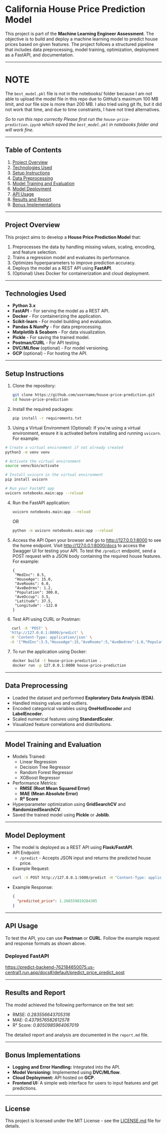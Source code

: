 ﻿# California House Price Prediction Model

This project is part of the **Machine Learning Engineer Assessment**. The objective is to build and deploy a machine learning model to predict house prices based on given features. The project follows a structured pipeline that includes data preprocessing, model training, optimization, deployment as a FastAPI, and documentation.

---
# NOTE
The `best_model.pkl` file is not in the notebooks/ folder because I am not able to upload the model file in this repo due to GitHub's maximum 100 MB limit, and our file size is more than 200 MB. I also tried using git lfs, but it did not work that time, and due to time constraints, I have not tried alternatives.

*So to run this repo correctly Please first run the ` house-price-prediction.ipynb ` which saved the `best_model.pkl` in notebooks folder and will work fine.*

---

## Table of Contents

1. [Project Overview](#project-overview)
2. [Technologies Used](#technologies-used)
3. [Setup Instructions](#setup-instructions)
4. [Data Preprocessing](#data-preprocessing)
5. [Model Training and Evaluation](#model-training-and-evaluation)
6. [Model Deployment](#model-deployment)
7. [API Usage](#api-usage)
8. [Results and Report](#results-and-report)
9. [Bonus Implementations](#bonus-implementations)

---

## Project Overview

This project aims to develop a **House Price Prediction Model** that:

1. Preprocesses the data by handling missing values, scaling, encoding, and feature selection.
2. Trains a regression model and evaluates its performance.
3. Optimizes hyperparameters to improve prediction accuracy.
4. Deploys the model as a REST API using **FastAPI**.
5. (Optional) Uses Docker for containerization and cloud deployment.

---

## Technologies Used

- **Python 3.x**
- **FastAPI** - For serving the model as a REST API.
- **Docker** - For containerizing the application.
- **Scikit-learn** - For model building and evaluation.
- **Pandas & NumPy** - For data preprocessing.
- **Matplotlib & Seaborn** - For data visualization.
- **Pickle** - For saving the trained model.
- **Postman/CURL** - For API testing.
- **DVC/MLflow** (optional) - For model versioning.
- **GCP** (optional) - For hosting the API.

---

## Setup Instructions

1. Clone the repository:
   ```bash
   git clone https://github.com/username/house-price-prediction.git
   cd house-price-prediction
   ```
2. Install the required packages:
   ```bash
   pip install -r requirements.txt
   ```
3.  Using a Virtual Environment (Optional):
   If you're using a virtual environment, ensure it is activated before installing and running `uvicorn`. For example:
   ```bash
   # Create a virtual environment if not already created
   python3 -m venv venv
   
   # Activate the virtual environment
   source venv/bin/activate
   
   # Install uvicorn in the virtual environment
   pip install uvicorn
   
   # Run your FastAPI app
   uvicorn notebooks.main:app --reload
   ```
4. Run the FastAPI application:
   ```bash
   uvicorn notebooks.main:app --reload
   ```
   OR
   ```bash
   python -m uvicorn notebooks.main:app --reload
   ```
5. Access the API
   Open your browser and go to http://127.0.0.1:8000 to see the home endpoint. Visit http://127.0.0.1:8000/docs to access the Swagger UI for testing your API.
   To test the `/predict` endpoint, send a POST request with a JSON body containing the required house features. For example:
   ```
   {
    "MedInc": 8.5,
    "HouseAge": 15.0,
    "AveRooms": 6.0,
    "AveBedrms": 1.2,
    "Population": 300.0,
    "AveOccup": 3.5,
    "Latitude": 37.5,
    "Longitude": -122.0
   }
   ```
6. Test API using CURL or Postman:
```bash
   curl -X 'POST' \
  'http://127.0.0.1:8000/predict' \
  -H 'Content-Type: application/json' \
  -d '{"MedInc":3.5,"HouseAge":15,"AveRooms":5,"AveBedrms":1.0,"Population":1500,"AveOccup":3.0,"Latitude":34.0,"Longitude":-118.0}'
```
7. To run the application using Docker:
   ```bash
   docker build -t house-price-prediction .
   docker run -p 127.0.0.1:8000 house-price-prediction
   ```

---

## Data Preprocessing

- Loaded the dataset and performed **Exploratory Data Analysis (EDA)**.
- Handled missing values and outliers.
- Encoded categorical variables using **OneHotEncoder** and **LabelEncoder**.
- Scaled numerical features using **StandardScaler**.
- Visualized feature correlations and distributions.

---

## Model Training and Evaluation

- Models Trained:
  - Linear Regression
  - Decision Tree Regressor
  - Random Forest Regressor
  - XGBoost Regressor
- Performance Metrics:
  - **RMSE (Root Mean Squared Error)**
  - **MAE (Mean Absolute Error)**
  - **R² Score**
- Hyperparameter optimization using **GridSearchCV** and **RandomizedSearchCV**.
- Saved the trained model using **Pickle** or **Joblib**.

---

## Model Deployment

- The model is deployed as a REST API using **Flask/FastAPI**.
- API Endpoint:
  - `/predict` - Accepts JSON input and returns the predicted house price.
- Example Request:
  ```bash
  curl -X POST http://127.0.0.1:5000/predict -H "Content-Type: application/json" -d '{"MedInc":3.5,"HouseAge":15,"AveRooms":5,"AveBedrms":1.0,"Population":1500,"AveOccup":3.0,"Latitude":34.0,"Longitude":-118.0}'
  ```
- Example Response:
  ```json
  {
    "predicted_price": 1.266559819284305
  }
  ```

---

## API Usage

To test the API, you can use **Postman** or **CURL**. Follow the example request and response formats as shown above.
### Deployed FastAPI
https://predict-backend-762184650075.us-central1.run.app/docs#/default/predict_price_predict_post

---

## Results and Report

The model achieved the following performance on the test set:

- RMSE: *0.283556643705316*
- MAE: *0.4379576582612578*
- R² Score: *0.8050985964067019*

The detailed report and analysis are documented in the `report.md` file.

---

## Bonus Implementations

- **Logging and Error Handling:** Integrated into the API.
- **Model Versioning:** Implemented using **DVC/MLflow**.
- **Cloud Deployment:** API hosted on **GCP**.
- **Frontend UI:** A simple web interface for users to input features and get predictions.

---

## License

This project is licensed under the MIT License - see the [LICENSE.md](LICENSE.md) file for details.
